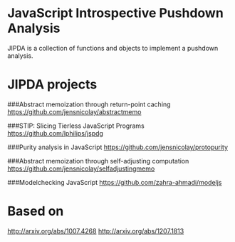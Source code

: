 JavaScript Introspective Pushdown Analysis
==========================================

JIPDA is a collection of functions and objects to implement a pushdown analysis.


JIPDA projects
==============

###Abstract memoization through return-point caching 
https://github.com/jensnicolay/abstractmemo

###STIP: Slicing Tierless JavaScript Programs
https://github.com/lphilips/jspdg

###Purity analysis in JavaScript
https://github.com/jensnicolay/protopurity

###Abstract memoization through self-adjusting computation
https://github.com/jensnicolay/selfadjustingmemo

###Modelchecking JavaScript
https://github.com/zahra-ahmadi/modeljs

Based on
========

http://arxiv.org/abs/1007.4268
http://arxiv.org/abs/1207.1813
